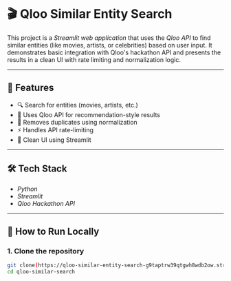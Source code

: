 # 🎬 Qloo Similar Entity Search

This project is a *Streamlit web application* that uses the *Qloo API* to find similar entities (like movies, artists, or celebrities) based on user input. It demonstrates basic integration with Qloo's hackathon API and presents the results in a clean UI with rate limiting and normalization logic.

---

## 🚀 Features

- 🔍 Search for entities (movies, artists, etc.)
- 🧠 Uses Qloo API for recommendation-style results
- 🧼 Removes duplicates using normalization
- ⚡ Handles API rate-limiting
- 🎨 Clean UI using Streamlit

---

## 🛠 Tech Stack

- *Python*
- *Streamlit*
- *Qloo Hackathon API*

---

## 🧪 How to Run Locally

### 1. Clone the repository
```bash
git clone(https://qloo-similar-entity-search-g9taptrw39qtgwh8wdb2ow.streamlit.app/)
cd qloo-similar-search
